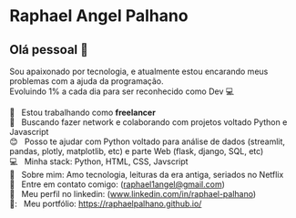 # Raphael Angel Palhano

## Olá pessoal 👋

Sou apaixonado por tecnologia, e atualmente estou encarando meus problemas com a ajuda da programação.<br>
Evoluindo 1% a cada dia para ser reconhecido como Dev :computer:<br>

:office: &nbsp; Estou trabalhando como **freelancer** 
 <br/> :purple_heart: &nbsp; Buscando fazer network e colaborando com projetos voltado Python e Javascript 
 <br/> :blush: &nbsp; Posso te ajudar com Python voltado para análise de dados (streamlit, pandas, plotly, matplotlib, etc) e parte Web (flask, django, SQL, etc) 
 <br/> :computer: &nbsp; Minha stack: Python, HTML, CSS, Javscript
 <br/> 💬  &nbsp; Sobre mim: Amo tecnologia, leituras da era antiga, seriados no Netflix
 <br/> :email: &nbsp; Entre em contato comigo: (raphael1angel@gmail.com)
  <br/> :blue_book: &nbsp; Meu perfil no linkedin: (www.linkedin.com/in/raphael-palhano) 
 <br/> 📓: &nbsp; Meu portfólio:  https://raphaelpalhano.github.io/



